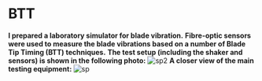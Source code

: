 # BTT
**I prepared a laboratory simulator for blade vibration.** 
**Fibre-optic sensors were used to measure the blade vibrations based on a number of Blade Tip Timing (BTT) techniques.** 
**The test setup (including the shaker and sensors) is shown in the following photo:**
![sp2](https://github.com/hajnayeb/BTT/assets/74108898/aa2dedc1-14de-4781-a4e8-7ea1d9875963)
**A closer view of the main testing equipment:**
![sp](https://github.com/hajnayeb/BTT/assets/74108898/bb6df86d-74bd-474f-88d2-8ff5d83776b2)
